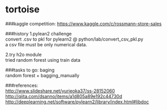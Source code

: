 # tortoise

###kaggle competition:
https://www.kaggle.com/c/rossmann-store-sales  

###history
1.pylean2 challenge  
convert .csv to pkl for pylearn2 @ python/lab/convert_csv_pkl.py  
a csv file must be only numerical data.

2.try h2o module  
tried random forest using train data 

###tasks to go:
baging  
random forest + bagging_manually


###references:  
http://www.slideshare.net/yurieoka37/ss-28152060  
http://qiita.com/dsanno/items/a1d805a89e192c44730d  
http://deeplearning.net/software/pylearn2/library/index.html#libdoc
